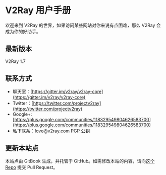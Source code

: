 # V2Ray 用户手册

欢迎来到 V2Ray 的世界，如果访问某些网站对你来说有点困难，那么 V2Ray 会成为你的好助手。

## 最新版本
V2Ray 1.7

## 联系方式
* 聊天室：[https://gitter.im/v2ray/v2ray-core](https://gitter.im/v2ray/v2ray-core)
* Twitter：[https://twitter.com/projectv2ray](https://twitter.com/projectv2ray)
* Google+: [https://plus.google.com/communities/118329549804626583700](https://plus.google.com/communities/118329549804626583700)
* 私下联系：love@v2ray.com [PGP 公钥](chapter_00/pgp.md)

## 更新本站点
本站点由 GitBook 生成，并托管于 GitHub。如需修改本站的内容，请向[这个 Repo](https://github.com/v2ray/manual) 提交 Pull Request。
